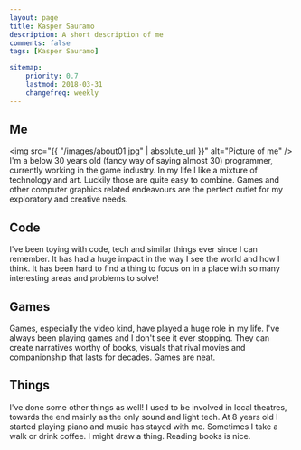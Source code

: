 ```yaml
---
layout: page
title: Kasper Sauramo
description: A short description of me
comments: false
tags: [Kasper Sauramo]

sitemap:
    priority: 0.7
    lastmod: 2018-03-31
    changefreq: weekly
---
```

## Me
<span class="image left"><img src="{{ "/images/about01.jpg" | absolute_url }}" alt="Picture of me" /></span>
I'm a below 30 years old (fancy way of saying almost 30) programmer, currently working in the game industry.
In my life I like a mixture of technology and art.
Luckily those are quite easy to combine. Games and other computer graphics related endeavours are the perfect
outlet for my exploratory and creative needs.

## Code
I've been toying with code, tech and similar things ever since I can remember. It has had a huge impact in the way
I see the world and how I think. It has been hard to find a thing to focus on in a place with so many
interesting areas and problems to solve!

## Games
Games, especially the video kind,  have played a huge role in my life. I've always been playing games and I don't see it ever stopping.
They can create narratives worthy of books, visuals that rival movies and companionship that lasts for decades. Games are neat.

## Things
I've done some other things as well! I used to be involved in local theatres, towards the end mainly as the only sound and light tech.
At 8 years old I started playing piano and music has stayed with me. Sometimes I take a walk or drink coffee. I might draw a thing.
Reading books is nice.
